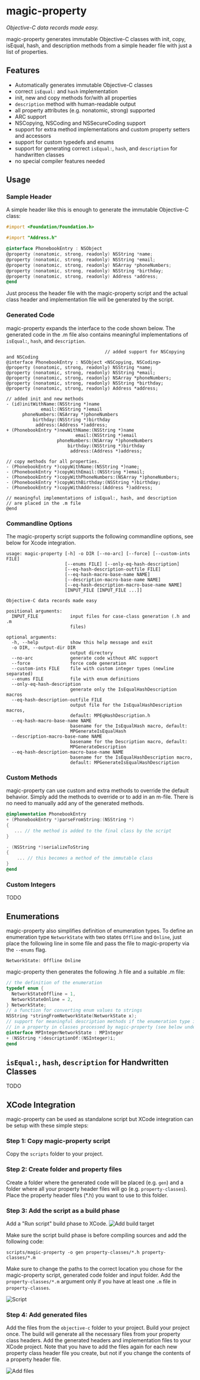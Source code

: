 magic-property
==============

*Objective-C data records made easy.*

magic-property generates immutable Objective-C classes with init, copy, isEqual, hash,
and description methods from a simple header file with just a list of properties.

Features
--------
 * Automatically generates immutable Objective-C classes
 * correct `isEqual:` and `hash` implementation
 * init, new and copy methods for/with all properties
 * `description` method with human-readable output
 * all property attributes (e.g. nonatomic, strong) supported
 * ARC support
 * NSCopying, NSCoding and NSSecureCoding support
 * support for extra method implementations and custom property setters and
   accessors
 * support for custom typedefs and enums
 * support for generating correct `isEqual:`, `hash`, and `description` for
   handwritten classes
 * no special compiler features needed

Usage
-----

### Sample Header ####

A simple header like this is enough to generate the immutable Objective-C class:
```objective-c
#import <Foundation/Foundation.h>

#import "Address.h"

@interface PhonebookEntry : NSObject
@property (nonatomic, strong, readonly) NSString *name;
@property (nonatomic, strong, readonly) NSString *email;
@property (nonatomic, strong, readonly) NSArray *phoneNumbers;
@property (nonatomic, strong, readonly) NSString *birthday;
@property (nonatomic, strong, readonly) Address *address;
@end
```

Just process the header file with the magic-property script and the
actual class header and implementation file will be generated by the script.

### Generated Code ###

magic-property expands the interface to the code shown below. 
The generated code in the .m file also contains meaningful 
implementations of `isEqual:`, `hash`, and `description`.

```
                                     // added support for NSCopying and NSCoding
@interface PhonebookEntry : NSObject <NSCopying, NSCoding>
@property (nonatomic, strong, readonly) NSString *name;
@property (nonatomic, strong, readonly) NSString *email;
@property (nonatomic, strong, readonly) NSArray *phoneNumbers;
@property (nonatomic, strong, readonly) NSString *birthday;
@property (nonatomic, strong, readonly) Address *address;

// added init and new methods
- (id)initWithName:(NSString *)name 
             email:(NSString *)email 
      phoneNumbers:(NSArray *)phoneNumbers 
          birthday:(NSString *)birthday 
           address:(Address *)address;
+ (PhonebookEntry *)newWithName:(NSString *)name 
                          email:(NSString *)email 
                   phoneNumbers:(NSArray *)phoneNumbers 
                       birthday:(NSString *)birthday 
                        address:(Address *)address;

// copy methods for all properties.
- (PhonebookEntry *)copyWithName:(NSString *)name;
- (PhonebookEntry *)copyWithEmail:(NSString *)email;
- (PhonebookEntry *)copyWithPhoneNumbers:(NSArray *)phoneNumbers;
- (PhonebookEntry *)copyWithBirthday:(NSString *)birthday;
- (PhonebookEntry *)copyWithAddress:(Address *)address;

// meaningful implementations of isEqual:, hash, and description
// are placed in the .m file
@end
```

### Commandline Options ###

The magic-property script supports the following commandline options, see below
for Xcode integration.

```
usage: magic-property [-h] -o DIR [--no-arc] [--force] [--custom-ints FILE]
                      [--enums FILE] [--only-eq-hash-description]
                      [--eq-hash-description-outfile FILE]
                      [--eq-hash-macro-base-name NAME]
                      [--description-macro-base-name NAME]
                      [--eq-hash-description-macro-base-name NAME]
                      [INPUT_FILE [INPUT_FILE ...]]

Objective-C data records made easy

positional arguments:
  INPUT_FILE            input files for case-class generation (.h and .m
                        files)

optional arguments:
  -h, --help            show this help message and exit
  -o DIR, --output-dir DIR
                        output directory
  --no-arc              generate code without ARC support
  --force               force code generation
  --custom-ints FILE    file with custom integer types (newline separated)
  --enums FILE          file with enum definitions
  --only-eq-hash-description
                        generate only the IsEqualHashDescription macros
  --eq-hash-description-outfile FILE
                        output file for the IsEqualHashDescription macros,
                        default: MPEqHashDescription.h
  --eq-hash-macro-base-name NAME
                        basename for the IsEqualHash macro, default:
                        MPGenerateIsEqualHash
  --description-macro-base-name NAME
                        basename for the Description macro, default:
                        MPGenerateDescription
  --eq-hash-description-macro-base-name NAME
                        basename for the IsEqualHashDescription macro,
                        default: MPGenerateIsEqualHashDescription
```

### Custom Methods ###

magic-property can use custom and extra methods to override the default
behavior. Simply add the methods to override or to add in an m-file. There is no
need to manually add any of the generated methods.

```objective-c
@implementation PhonebookEntry
+ (PhonebookEntry *)parseFromString:(NSString *)
{
   ... // the method is added to the final class by the script
}

- (NSString *)serializeToString
{
    ... // this becomes a method of the immutable class
}
@end
```

### Custom Integers ###

TODO

Enumerations
------------

magic-property also simplifies definition of enumeration types. To define
an enumeration type `NetworkState` with two states `Offline` and `Online`,
just place the following line in some file and pass the file to magic-property
via the `--enums` flag.

```
NetworkState: Offline Online
```

magic-property then generates the following .h file and a suitable .m file:

```objective-c
// the definition of the enumeration
typedef enum {
  NetworkStateOffline = 1,
  NetworkStateOnline = 2,
} NetworkState;
// a function for converting enum values to strings
NSString *stringFromNetworkState(NetworkState x);
// support for meaningful description methods if the enumeration type is used
// in a property in classes processed by magic-property (see below under "Custom Integers")
@interface MPIntegerNetworkState : MPInteger
+ (NSString *)descriptionOf:(NSInteger)i;
@end
```

`isEqual:`, `hash`, `description` for Handwritten Classes
-----------------

TODO

XCode Integration
------------

magic-property can be used as standalone script but XCode integration can be setup with these simple steps:

### Step 1: Copy magic-property script ###

Copy the `scripts` folder to your project.

### Step 2: Create folder and property files ###

Create a folder where the generated code will be placed (e.g. `gen`) and a folder
where all your property header files will go (e.g. `property-classes`). Place the
property header files (*.h) you want to use to this folder.

### Step 3: Add the script as a build phase ###

Add a "Run script" build phase to XCode.
![Add build target](screenshot_buildtarget.png "Add build target")

Make sure the script build phase is before compiling sources and add the
following code:
```
scripts/magic-property -o gen property-classes/*.h property-classes/*.m
```
Make sure to change the paths to the correct location you chose for the
magic-property script, generated code folder and input folder. Add the
`property-classes/*.m` argument only if you have at least one `.m` file in
`property-classes`.

![Script](screenshot_script.png "Add script")

### Step 4: Add generated files ###

Add the files from the `objective-c` folder to your project. Build your project
once. The build will generate all the necessary files from your property class
headers. Add the generated headers and implementation files to your XCode
project. Note that you have to add the files again for each new property class
header file you create, but not if you change the contents of a property header
file.

![Add files](screenshot_addfiles.png "Add files")
